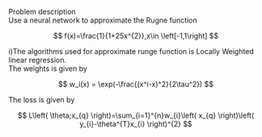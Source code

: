 Problem description  
Use a neural network to approximate the Rugne function

$$
f(x)=\frac{1}{1+25x^{2}},x\in \left[-1,1\right]
$$  

i)The algorithms used for approximate runge function is Locally Weighted linear regression.  
  The weights is given by 

$$
w_i(x) = \exp(-\frac{(x^i-x)^2}{2\tau^2})
$$  

The loss is given by

$$
L\left( \theta;x_{q} \right)=\sum_{i=1}^{n}w_{i}\left( x_{q} \right)\left( y_{i}-\theta^{T}x_{i} \right)^{2}
$$
